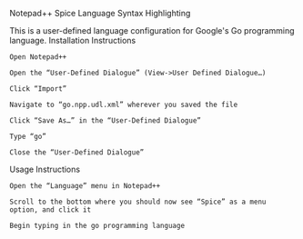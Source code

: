Notepad++ Spice Language Syntax Highlighting

This is a user-defined language configuration for Google's Go programming language.
Installation Instructions

    Open Notepad++

    Open the “User-Defined Dialogue” (View->User Defined Dialogue…)

    Click “Import”

    Navigate to “go.npp.udl.xml” wherever you saved the file

    Click “Save As…” in the “User-Defined Dialogue”

    Type “go”

    Close the “User-Defined Dialogue”

Usage Instructions

    Open the “Language” menu in Notepad++

    Scroll to the bottom where you should now see “Spice” as a menu option, and click it

    Begin typing in the go programming language
